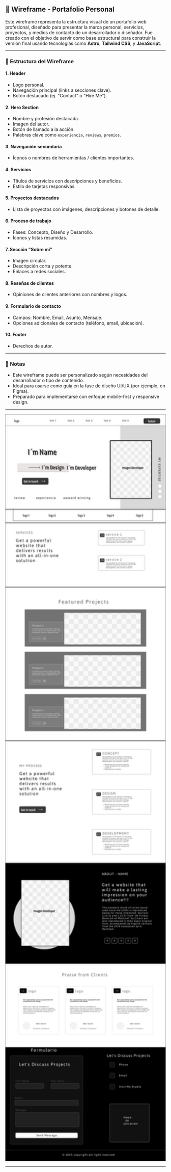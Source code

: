 ## 🎨 Wireframe - Portafolio Personal

Este wireframe representa la estructura visual de un portafolio web profesional, diseñado para presentar la marca personal, servicios, proyectos, y medios de contacto de un desarrollador o diseñador. Fue creado con el objetivo de servir como base estructural para construir la versión final usando tecnologías como **Astro**, **Tailwind CSS**, y **JavaScript**.

---

### 🧱 Estructura del Wireframe

#### 1. Header

- Logo personal.
- Navegación principal (links a secciones clave).
- Botón destacado (ej. "Contact" o "Hire Me").

#### 2. Hero Section

- Nombre y profesión destacada.
- Imagen del autor.
- Botón de llamado a la acción.
- Palabras clave como `experiencia`, `reviews`, `premios`.

#### 3. Navegación secundaria

- Íconos o nombres de herramientas / clientes importantes.

#### 4. Servicios

- Títulos de servicios con descripciones y beneficios.
- Estilo de tarjetas responsivas.

#### 5. Proyectos destacados

- Lista de proyectos con imágenes, descripciones y botones de detalle.

#### 6. Proceso de trabajo

- Fases: Concepto, Diseño y Desarrollo.
- Íconos y listas resumidas.

#### 7. Sección "Sobre mí"

- Imagen circular.
- Descripción corta y potente.
- Enlaces a redes sociales.

#### 8. Reseñas de clientes

- Opiniones de clientes anteriores con nombres y logos.

#### 9. Formulario de contacto

- Campos: Nombre, Email, Asunto, Mensaje.
- Opciones adicionales de contacto (teléfono, email, ubicación).

#### 10. Footer

- Derechos de autor.

---

### 🧾 Notas

- Este wireframe puede ser personalizado según necesidades del desarrollador o tipo de contenido.
- Ideal para usarse como guía en la fase de diseño UI/UX (por ejemplo, en Figma).
- Preparado para implementarse con enfoque mobile-first y responsive design.

---

<p align="center">
  <img src="./assets/portfolio.png" alt="Wireframe de portfolio personal" width="600"/>
</p>

---
